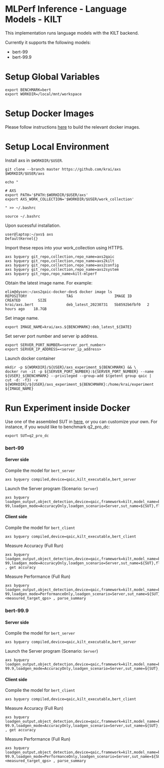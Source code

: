 # MLPerf Inference - Language Models - KILT
This implementation runs language models with the KILT backend.

Currently it supports the following models:
- bert-99
- bert-99.9

# Setup Global Variables
```
export BENCHMARK=bert
export WORKDIR=/local/mnt/workspace
```

# Setup Docker Images
Please follow instructions [here](https://github.com/krai/axs2qaic-docker) to build the relevant docker images.

# Setup Local Environment
Install axs in `$WORKDIR/$USER`.
```
git clone --branch master https://github.com/krai/axs $WORKDIR/$USER/axs
```

```
echo "

# AXS
export PATH='$PATH:$WORKDIR/$USER/axs'
export AXS_WORK_COLLECTION='$WORKDIR/$USER/work_collection' 

" >> ~/.bashrc
```

```
source ~/.bashrc
```

Upon sucessful installation.
```
user@laptop:~/axs$ axs
DefaultKernel{}
```

Import these repos into your work_collection using HTTPS.
```
axs byquery git_repo,collection,repo_name=axs2qaic
axs byquery git_repo,collection,repo_name=axs2kilt
axs byquery git_repo,collection,repo_name=axs2config
axs byquery git_repo,collection,repo_name=axs2system
axs byquery git_repo,repo_name=kilt-mlperf
```

Obtain the latest image name. For example:
```
elim@dyson:~/axs2qaic-docker-dev$ docker image ls
REPOSITORY                  TAG                   IMAGE ID       CREATED        SIZE
krai/axs.bert               deb_latest_20230731   5b8592b6fbf0   2 hours ago    18.7GB
```

Set image name.
```
export IMAGE_NAME=krai/axs.${BENCHMARK}:deb_latest_${DATE}
```

Set server port number and server ip address.
```
export SERVER_PORT_NUMBER=<server_port_number>
export SERVER_IP_ADDRESS=<server_ip_address>
```

Launch docker container
```
mkdir -p ${WORKDIR}/${USER}/axs_experiment_${BENCHMARK} && \
docker run -it -p ${SERVER_PORT_NUMBER}:${SERVER_PORT_NUMBER} --name ${USER}_${BENCHMARK} --privileged --group-add $(getent group qaic | cut -d: -f3) -v ${WORKDIR}/${USER}/axs_experiment_${BENCHMARK}:/home/krai/experiment ${IMAGE_NAME}
```

# Run Experiment inside Docker
Use one of the assembled SUT in [here](https://github.com/krai/axs2config), or you can customize your own. For instance, if you would like to benchmark q2_pro_dc:
```
export SUT=q2_pro_dc
```

### bert-99
#### Server side

Compile the model for `bert_server`
```
axs byquery compiled,device=qaic,kilt_executable,bert_server
```
Launch the Server program (Scenario: `Server`)
```
axs byquery loadgen_output,object_detection,device=qaic,framework=kilt,model_name=bert-99,loadgen_mode=AccuracyOnly,loadgen_scenario=Server,sut_name=${SUT},flavour=bert_server,network_server_port=${SERVER_PORT_NUMBER},network_num_sockets=8,recommended_batch_size=200,kilt_unique_server_id=KILT_Network_SUT
```

#### Client side

Compile the model for `bert_client`
```
axs byquery compiled,device=qaic,kilt_executable,bert_client
```

Measure Accuracy (Full Run)
```
axs byquery loadgen_output,object_detection,device=qaic,framework=kilt,model_name=bert-99,loadgen_mode=AccuracyOnly,loadgen_scenario=Server,sut_name=${SUT},flavour=bert_client,fan=null,setting_fan=null,fan_rpm=null,vc=null,actual_vc_dec=null,vc_set=null,network_server_port=${SERVER_PORT_NUMBER},network_server_ip_address=${SERVER_IP_ADDRESS},network_num_sockets=8 , get accuracy
```

Measure Performance (Full Run)
```
axs byquery loadgen_output,object_detection,device=qaic,framework=kilt,model_name=bert-99,loadgen_mode=PerformanceOnly,loadgen_scenario=Server,sut_name=${SUT},flavour=bert_client,fan=null,setting_fan=null,fan_rpm=null,vc=null,actual_vc_dec=null,vc_set=null,network_server_port=${SERVER_PORT_NUMBER},network_server_ip_address=${SERVER_IP_ADDRESS},network_num_sockets=8,loadgen_target_qps=<measured_target_qps> , parse_summary
```

### bert-99.9
#### Server side

Compile the model for `bert_server`
```
axs byquery compiled,device=qaic,kilt_executable,bert_server
```
Launch the Server program (Scenario: `Server`)
```
axs byquery loadgen_output,object_detection,device=qaic,framework=kilt,model_name=bert-99.9,loadgen_mode=AccuracyOnly,loadgen_scenario=Server,sut_name=${SUT},flavour=bert_server,network_server_port=${SERVER_PORT_NUMBER},network_num_sockets=8,recommended_batch_size=200,kilt_unique_server_id=KILT_Network_SUT
```

#### Client side

Compile the model for `bert_client`
```
axs byquery compiled,device=qaic,kilt_executable,bert_client
```

Measure Accuracy (Full Run)
```
axs byquery loadgen_output,object_detection,device=qaic,framework=kilt,model_name=bert-99.9,loadgen_mode=AccuracyOnly,loadgen_scenario=Server,sut_name=${SUT},flavour=bert_client,fan=null,setting_fan=null,fan_rpm=null,vc=null,actual_vc_dec=null,vc_set=null,network_server_port=${SERVER_PORT_NUMBER},network_server_ip_address=${SERVER_IP_ADDRESS},network_num_sockets=8 , get accuracy
```

Measure Performance (Full Run)
```
axs byquery loadgen_output,object_detection,device=qaic,framework=kilt,model_name=bert-99.9,loadgen_mode=PerformanceOnly,loadgen_scenario=Server,sut_name=${SUT},flavour=bert_client,fan=null,setting_fan=null,fan_rpm=null,vc=null,actual_vc_dec=null,vc_set=null,network_server_port=${SERVER_PORT_NUMBER},network_server_ip_address=${SERVER_IP_ADDRESS},network_num_sockets=8,loadgen_target_qps=<measured_target_qps> , parse_summary
```
